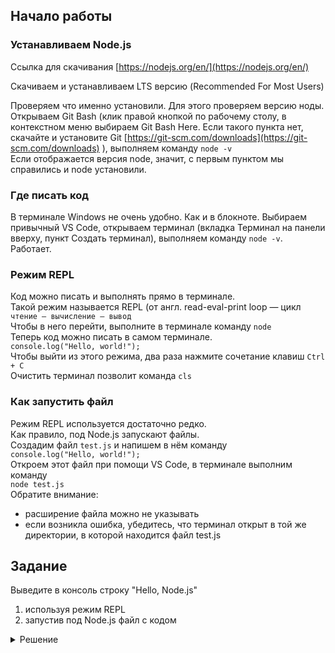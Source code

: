 ## Начало работы

### Устанавливаем Node.js
Ссылка для скачивания [https://nodejs.org/en/](https://nodejs.org/en/)

Скачиваем и устанавливаем LTS версию (Recommended For Most Users)

Проверяем что именно установили. Для этого проверяем версию ноды. Открываем Git Bash (клик правой кнопкой по рабочему столу, в контекстном меню выбираем Git Bash Here. Если такого пункта нет, скачайте и установите Git [https://git-scm.com/downloads](https://git-scm.com/downloads) ), выполняем команду `node -v`  
Если отображается версия node, значит, с первым пунктом мы справились и node установили.

### Где писать код
В терминале Windows не очень удобно. Как и в блокноте. Выбираем привычный VS Code, открываем терминал (вкладка Терминал на панели вверху, пункт Создать терминал), выполняем команду `node -v`. Работает.

### Режим REPL
Код можно писать и выполнять прямо в терминале.  
Такой режим называется REPL (от англ. read-eval-print loop — цикл `чтение — вычисление — вывод`  
Чтобы в него перейти, выполните в терминале команду 
```node```  
Теперь код можно писать в самом терминале.  
```console.log("Hello, world!");```  
Чтобы выйти из этого режима, два раза нажмите сочетание клавиш `Ctrl + С`  
Очистить терминал позволит команда `cls`

### Как запустить файл
Режим REPL используется достаточно редко.  
Как правило, под Node.js запускают файлы.  
Создадим файл `test.js` и напишем в нём команду  
```console.log("Hello, world!");```  
Откроем этот файл при помощи VS Code, в терминале выполним команду  
```node test.js```  
Обратите внимание:
- расширение файла можно не указывать
- если возникла ошибка, убедитесь, что терминал открыт в той же директории, в которой находится файл test.js

## Задание
Выведите в консоль строку "Hello, Node.js" 
  1) используя режим REPL 
  2) запустив под Node.js файл с кодом

<details>
  <summary>Решение</summary>
  
  ```console.log("Hello, Node.js");```
</details>